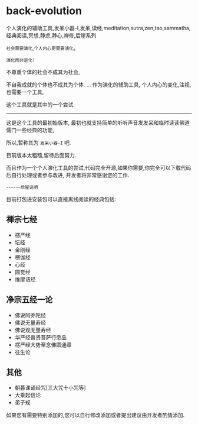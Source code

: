 back-evolution
==============

个人演化的辅助工具,发呆小器-I,发呆,读经,meditation,sutra,zen,tao,sammatha,经典阅读,冥想,静虑,静心,禅修,后崖系列

`社会需要演化`,`个人内心更需要演化`。

`演化而非进化!`

不尊重个体的社会不成其为社会,

不自我成就的个体也不成其为个体.
...
作为演化的辅助工具,
个人内心的变化,注视,也需要一个工具,

这个工具就是其中的一个尝试.

---

这是这个工具的最初始版本,
最初也就支持简单的听听声音发发呆和临时读读佛道儒门一些经典的功能,

所以,暂称其为 `发呆小器-I` 吧.

目前版本太粗糙,留待后面努力.

而且作为一个个人演化工具的尝试,代码完全开源,如果你需要,你完全可以下载代码后自行处理或者参与改进,
开发者将非常感谢您的工作.

------`后崖说明`

目前打包进安装包可以直接离线阅读的经典包括:
## 禅宗七经
*    楞严经
*    坛经
*    金刚经
*    楞伽经
*    心经
*    圆觉经
*    维摩诘经
    
## 净宗五经一论
*    佛说阿弥陀经
*    佛说无量寿经
*    佛说观无量寿经
*    华严经普贤菩萨行愿品
*    楞严经大势至念佛圆通章
*    往生论

## 其他
*    朝暮课诵经咒[三大咒十小咒等]
*	大乘起信论
*	弟子规
	
如果您有需要特别添加的,您可以自行修改添加或者提出建议由开发者酌情添加.
